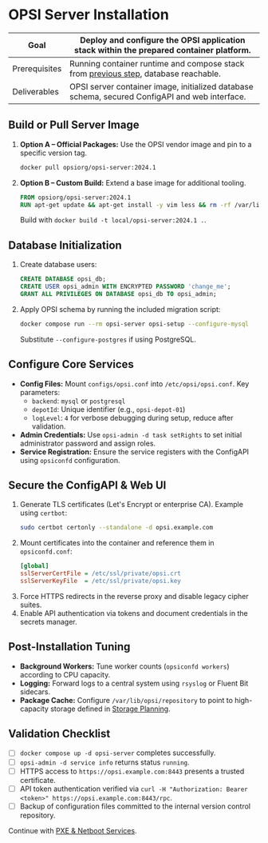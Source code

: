 # OPSI Server Installation

| Goal | Deploy and configure the OPSI application stack within the prepared container platform. |
| --- | --- |
| Prerequisites | Running container runtime and compose stack from [previous step](02-container-platform.md), database reachable. |
| Deliverables | OPSI server container image, initialized database schema, secured ConfigAPI and web interface. |

## Build or Pull Server Image
1. **Option A – Official Packages:** Use the OPSI vendor image and pin to a specific version tag.
   ```bash
   docker pull opsiorg/opsi-server:2024.1
   ```
2. **Option B – Custom Build:** Extend a base image for additional tooling.
   ```Dockerfile
   FROM opsiorg/opsi-server:2024.1
   RUN apt-get update && apt-get install -y vim less && rm -rf /var/lib/apt/lists/*
   ```
   Build with `docker build -t local/opsi-server:2024.1 .`.

## Database Initialization
1. Create database users:
   ```sql
   CREATE DATABASE opsi_db;
   CREATE USER opsi_admin WITH ENCRYPTED PASSWORD 'change_me';
   GRANT ALL PRIVILEGES ON DATABASE opsi_db TO opsi_admin;
   ```
2. Apply OPSI schema by running the included migration script:
   ```bash
   docker compose run --rm opsi-server opsi-setup --configure-mysql
   ```
   Substitute `--configure-postgres` if using PostgreSQL.

## Configure Core Services
- **Config Files:** Mount `configs/opsi.conf` into `/etc/opsi/opsi.conf`. Key parameters:
  - `backend`: `mysql` or `postgresql`
  - `depotId`: Unique identifier (e.g., `opsi-depot-01`)
  - `logLevel`: `4` for verbose debugging during setup, reduce after validation.
- **Admin Credentials:** Use `opsi-admin -d task setRights` to set initial administrator password and assign roles.
- **Service Registration:** Ensure the service registers with the ConfigAPI using `opsiconfd` configuration.

## Secure the ConfigAPI & Web UI
1. Generate TLS certificates (Let's Encrypt or enterprise CA). Example using `certbot`:
   ```bash
   sudo certbot certonly --standalone -d opsi.example.com
   ```
2. Mount certificates into the container and reference them in `opsiconfd.conf`:
   ```ini
   [global]
   sslServerCertFile = /etc/ssl/private/opsi.crt
   sslServerKeyFile  = /etc/ssl/private/opsi.key
   ```
3. Force HTTPS redirects in the reverse proxy and disable legacy cipher suites.
4. Enable API authentication via tokens and document credentials in the secrets manager.

## Post-Installation Tuning
- **Background Workers:** Tune worker counts (`opsiconfd workers`) according to CPU capacity.
- **Logging:** Forward logs to a central system using `rsyslog` or Fluent Bit sidecars.
- **Package Cache:** Configure `/var/lib/opsi/repository` to point to high-capacity storage defined in [Storage Planning](01-server-preparation.md#storage-planning).

## Validation Checklist
- [ ] `docker compose up -d opsi-server` completes successfully.
- [ ] `opsi-admin -d service info` returns status `running`.
- [ ] HTTPS access to `https://opsi.example.com:8443` presents a trusted certificate.
- [ ] API token authentication verified via `curl -H "Authorization: Bearer <token>" https://opsi.example.com:8443/rpc`.
- [ ] Backup of configuration files committed to the internal version control repository.

Continue with [PXE & Netboot Services](04-pxe-netboot.md).
